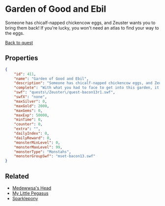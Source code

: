 # Garden of Good and Ebil

Someone has chicalf-napped chickencow eggs, and Zeuster wants you to bring them back!  If you're lucky, you won't need an atlas to find your way to the eggs.

[Back to quest](../quests.md)

## Properties

```json
{
    "id": 411,
    "name": "Garden of Good and Ebil",
    "description": "Someone has chicalf-napped chickencow eggs, and Zeuster wants you to bring them back!  If you're lucky, you won't need an atlas to find your way to the eggs.",
    "complete": "With what you had to face to get into this garden, it's a good thing you got there well before midnight! Who knows what would be prowling then?!",
    "swf": "quests\/Zeuster\/quest-bacon13r1.swf",
    "swfX": "none",
    "maxSilver": 0,
    "maxGold": 2000,
    "maxGems": 0,
    "maxExp": 50000,
    "minTime": 0,
    "counter": 0,
    "extra": "",
    "dailyIndex": 0,
    "dailyReward": 0,
    "monsterMinLevel": 0,
    "monsterMaxLevel": 99,
    "monsterType": "Monstahs",
    "monsterGroupSwf": "mset-bacon13.swf"
}
```

## Related

- [Medewwsa's Head](../items/2437-medewwsa-s-head.md)
- [My Little Pegasus](../items/2439-my-little-pegasus.md)
- [Sparklepony](../items/2440-sparklepony.md)

